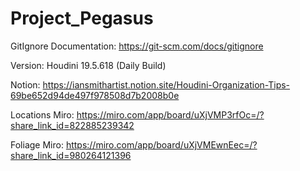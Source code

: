 # Project_Pegasus

GitIgnore Documentation: https://git-scm.com/docs/gitignore

Version: Houdini 19.5.618 (Daily Build)

Notion: https://iansmithartist.notion.site/Houdini-Organization-Tips-69be652d94de497f978508d7b2008b0e

Locations Miro: https://miro.com/app/board/uXjVMP3rfOc=/?share_link_id=822885239342

Foliage Miro: https://miro.com/app/board/uXjVMEwnEec=/?share_link_id=980264121396
